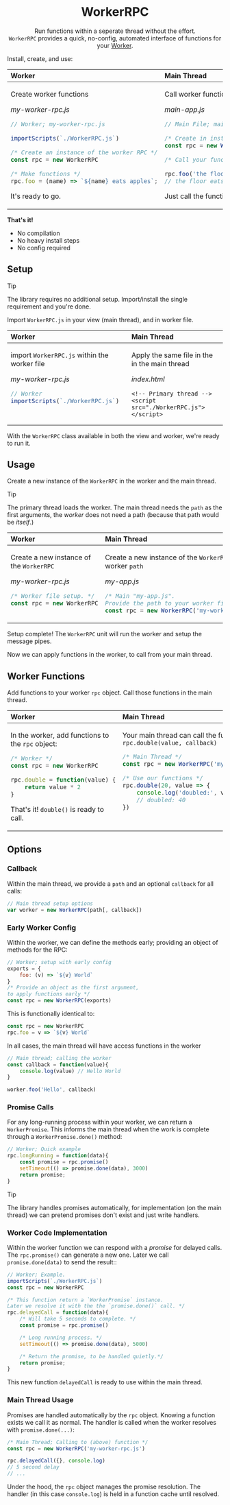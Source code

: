 <div align="center">

# WorkerRPC

Run functions within a seperate thread without the effort.<br>
`WorkerRPC` provides a quick, no-config, automated interface of functions for your [Worker](https://developer.mozilla.org/en-US/docs/Web/API/Worker).

</div>

Install, create, and use:

<table>
<thead><tr>
  <th align="left">Worker</th>
  <th align="left">Main Thread</th>
</tr></thead>
<tbody><tr valign="top"><td>

Create worker functions

_my-worker-rpc.js_

```js
// Worker; my-worker-rpc.js

importScripts(`./WorkerRPC.js`)

/* Create an instance of the worker RPC */
const rpc = new WorkerRPC

/* Make functions */
rpc.foo = (name) => `${name} eats apples`;
```

It's ready to go.

</td><td>

Call worker functions

_main-app.js_

```js
// Main File; main-app.js

/* Create in instance of the worker RPC */
const rpc = new WorkerRPC('my-worker-rpc.js')

/* Call your functions */

rpc.foo('the floor', console.log)
// the floor eats apples.
```

Just call the functions. No prep required.

</td></tbody></table>

**That's it!**

+ No compilation
+ No heavy install steps
+ No config required


## Setup

> [!TIP]
> The library requires no additional setup. Import/install the single requirement and you're done.

Import `WorkerRPC.js` in your view (main thread), and in worker file.

<table>
<thead><tr>
  <th align="left">Worker</th>
  <th align="left">Main Thread</th>
</tr></thead>
<tbody><tr valign="top"><td>

import `WorkerRPC.js` within the worker file

_my-worker-rpc.js_

```js
// Worker
importScripts(`./WorkerRPC.js`)
```

</td><td>

Apply the same file in the in the main thread

_index.html_
```jinja
<!-- Primary thread -->
<script src="./WorkerRPC.js"></script>
```

</td></tbody></table>

With the `WorkerRPC` class available in both the view and worker, we're ready to run it.

## Usage

Create a new instance of the `WorkerRPC` in the worker and the main thread.

> [!TIP]
> The primary thread loads the worker.
> The main thread needs the `path` as the first arguments, the _worker_ does not need a path (because that path would be _itself_.)

<table>
<thead><tr>
  <th align="left">Worker</th>
  <th align="left">Main Thread</th>
</tr></thead>
<tbody><tr valign="top"><td>

Create a new instance of the `WorkerRPC`

_my-worker-rpc.js_
```js
/* Worker file setup. */
const rpc = new WorkerRPC
```

</td><td>

Create a new instance of the `WorkerRPC` with the worker `path`

_my-app.js_
```js
/* Main "my-app.js".
Provide the path to your worker file */
const rpc = new WorkerRPC('my-worker-rpc.js')
```

</td></tbody></table>

Setup complete! The `WorkerRPC` unit will run the worker and setup the message pipes.

Now we can apply functions in the worker, to call from your main thread.


## Worker Functions

Add functions to your worker `rpc` object. Call those functions in the main thread.

<table>
<thead><tr>
  <th align="left">Worker</th>
  <th align="left">Main Thread</th>
</tr></thead>
<tbody><tr valign="top"><td>

In the worker, add functions to the `rpc` object:

```js
/* Worker */
const rpc = new WorkerRPC

rpc.double = function(value) {
    return value * 2
}
```

That's it! `double()` is ready to call.

</td><td>

Your main thread can call the function `rpc.double(value, callback)`

```js
/* Main Thread */
const rpc = new WorkerRPC('my-worker-rpc.js')

/* Use our functions */
rpc.double(20, value => {
    console.log('doubled:', value)
    // doubled: 40
})
```

</td></tbody></table>


## Options


### Callback

Within the main thread, we provide a `path` and an optional `callback` for all calls:

```js
// Main thread setup options
var worker = new WorkerRPC(path[, callback])
```

### Early Worker Config

Within the worker, we can define the methods early; providing an object of methods for the RPC:

```js
// Worker; setup with early config
exports = {
    foo: (v) => `${v} World`
}
/* Provide an object as the first argument,
to apply functions early */
const rpc = new WorkerRPC(exports)
```

This is functionally identical to:

```js
const rpc = new WorkerRPC
rpc.foo = v => `${v} World`
```

In all cases, the main thread will have access functions in the worker

```js
// Main thread; calling the worker
const callback = function(value){
    console.log(value) // Hello World
}

worker.foo('Hello', callback)
```

### Promise Calls

For any long-running process within your worker, we can return a `WorkerPromise`. This informs the main thread when the work is complete through a `WorkerPromise.done()` method:

```js
// Worker; Quick example
rpc.longRunning = function(data){
    const promise = rpc.promise()
    setTimeout(() => promise.done(data), 3000)
    return promise;
}
```

> [!TIP]
> The library handles promises automatically, for implementation (on the main thread) we can pretend promises don't exist and just write handlers.

### Worker Code Implementation

Within the worker function we can respond with a _promise_ for delayed calls. The `rpc.promise()` can generate a new one. Later we call `promise.done(data)` to send the result::

```js
// Worker; Example.
importScripts(`./WorkerRPC.js`)
const rpc = new WorkerRPC

/* This function return a `WorkerPromise` instance.
Later we resolve it with the the `promise.done()` call. */
rpc.delayedCall = function(data){
    /* Will take 5 seconds to complete. */
    const promise = rpc.promise()

    /* Long running process. */
    setTimeout(() => promise.done(data), 5000)

    /* Return the promise, to be handled quietly.*/
    return promise;
}
```

This new function `delayedCall` is ready to use within the main thread.


### Main Thread Usage

Promises are handled automatically by the `rpc` object. Knowing a function exists we call it as normal. The handler is called when the worker resolves with `promise.done(...)`:

```js
/* Main Thread; Calling to (above) function */
const rpc = new WorkerRPC('my-worker-rpc.js')

rpc.delayedCall({}, console.log)
// 5 second delay
// ...
```

Under the hood, the `rpc` object manages the promise resolution. The handler (in this case `console.log`) is held in a function cache until resolved.

